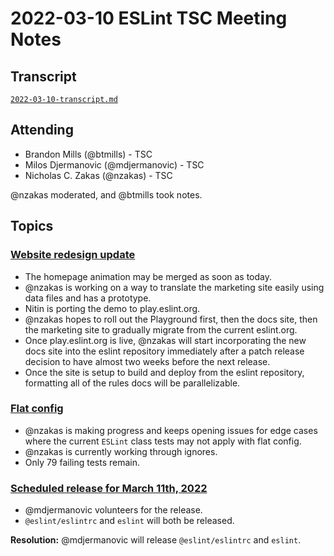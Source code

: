 # 2022-03-10 ESLint TSC Meeting Notes

## Transcript

[`2022-03-10-transcript.md`](2022-03-10-transcript.md)

## Attending

* Brandon Mills (@btmills) - TSC
* Milos Djermanovic (@mdjermanovic) - TSC
* Nicholas C. Zakas (@nzakas) - TSC

@nzakas moderated, and @btmills took notes.

## Topics

### [Website redesign update](https://new.eslint.org/)

* The homepage animation may be merged as soon as today.
* @nzakas is working on a way to translate the marketing site easily using data files and has a prototype.
* Nitin is porting the demo to play.eslint.org.
* @nzakas hopes to roll out the Playground first, then the docs site, then the marketing site to gradually migrate from the current eslint.org.
* Once play.eslint.org is live, @nzakas will start incorporating the new docs site into the eslint repository immediately after a patch release decision to have almost two weeks before the next release.
* Once the site is setup to build and deploy from the eslint repository, formatting all of the rules docs will be parallelizable.

### [Flat config](https://github.com/eslint/eslint/issues/13481)

* @nzakas is making progress and keeps opening issues for edge cases where the current `ESLint` class tests may not apply with flat config.
* @nzakas is currently working through ignores.
* Only 79 failing tests remain.

### [Scheduled release for March 11th, 2022](https://github.com/eslint/eslint/issues/15655)

* @mdjermanovic volunteers for the release.
* `@eslint/eslintrc` and `eslint` will both be released.

**Resolution:** @mdjermanovic will release `@eslint/eslintrc` and `eslint`.
